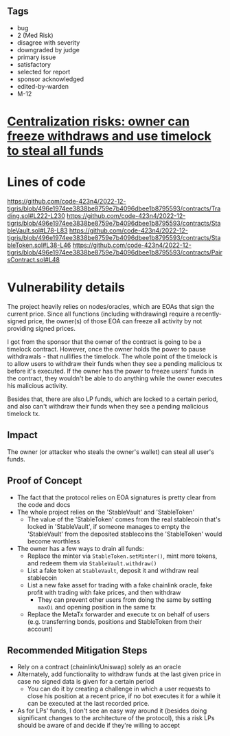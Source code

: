 ## Tags

- bug
- 2 (Med Risk)
- disagree with severity
- downgraded by judge
- primary issue
- satisfactory
- selected for report
- sponsor acknowledged
- edited-by-warden
- M-12

# [Centralization risks: owner can freeze withdraws and use timelock to steal all funds](https://github.com/code-423n4/2022-12-tigris-findings/issues/377) 

# Lines of code

https://github.com/code-423n4/2022-12-tigris/blob/496e1974ee3838be8759e7b4096dbee1b8795593/contracts/Trading.sol#L222-L230
https://github.com/code-423n4/2022-12-tigris/blob/496e1974ee3838be8759e7b4096dbee1b8795593/contracts/StableVault.sol#L78-L83
https://github.com/code-423n4/2022-12-tigris/blob/496e1974ee3838be8759e7b4096dbee1b8795593/contracts/StableToken.sol#L38-L46
https://github.com/code-423n4/2022-12-tigris/blob/496e1974ee3838be8759e7b4096dbee1b8795593/contracts/PairsContract.sol#L48


# Vulnerability details

The project heavily relies on nodes/oracles, which are EOAs that sign the current price.
Since all functions (including withdrawing) require a recently-signed price, the owner(s) of those EOA can freeze all activity by not providing signed prices.

I got from the sponsor that the owner of the contract is going to be a timelock contract.
However, once the owner holds the power to pause withdrawals - that nullifies the timelock. The whole point of the timelock is to allow users to withdraw their funds when they see a pending malicious tx before it's executed. If the owner has the power to freeze users' funds in the contract, they wouldn't be able to do anything while the owner executes his malicious activity.

Besides that, there are also LP funds, which are locked to a certain period, and also can't withdraw their funds when they see a pending malicious timelock tx.
## Impact
The owner (or attacker who steals the owner's wallet) can steal all user's funds.

## Proof of Concept
* The fact that the protocol relies on EOA signatures is pretty clear from the code and docs
* The whole project relies on the 'StableVault' and 'StableToken'
    * The value of the 'StableToken' comes from the real stablecoin that's locked in 'StableVault', if someone manages to empty the 'StableVault' from the deposited stablecoins the 'StableToken' would become worthless
* The owner has a few ways to drain all funds:
    * Replace the minter via `StableToken.setMinter()`, mint more tokens, and redeem them via `StableVault.withdraw()`
    * List a fake token at `StableVault`, deposit it and withdraw real stablecoin
    * List a new fake asset for trading with a fake chainlink oracle, fake profit with trading with fake prices, and then withdraw
        * They can prevent other users from doing the same by setting `maxOi` and opening position in the same tx
    * Replace the MetaTx forwarder and execute tx on behalf of users (e.g. transferring bonds, positions and StableToken from their account)

## Recommended Mitigation Steps
* Rely on a contract (chainlink/Uniswap) solely as an oracle
* Alternately, add functionality to withdraw funds at the last given price in case no signed data is given for a certain period
    * You can do it by creating a challenge in which a user requests to close his position at a recent price, if no bot executes it for a while it can be executed at the last recorded price.
* As for LPs' funds, I don't see an easy way around it (besides doing significant changes to the architecture of the protocol), this a risk LPs should be aware of and decide if they're willing to accept